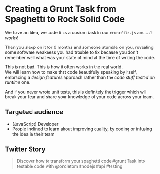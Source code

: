 # Creating a Grunt Task from Spaghetti to Rock Solid Code

We have an idea, we code it as a custom task in our `Gruntfile.js` and… *it works*!

Then you sleep on it for 6 months and someone stumble on you, revealing some software weakness you had trouble to fix because you don't remember well what was your state of mind at the time of writing the code.

This is not bad. This is how it often works in the real world.  
We will learn how to make that code beautifully speaking by itself, embracing a *design features* approach rather than the *code stuff tested on runtime* one.

And if you never wrote unit tests, this is definitely the trigger which will break your fear and share your knowledge of your code across your team.

## Targeted audience

* (JavaScript) Developer
* People inclined to learn about improving quality, by coding or infusing the idea in their team 

## Twitter Story

> Discover how to transform your spaghetti code #grunt Task into testable code with @oncletom #nodejs #api #testing